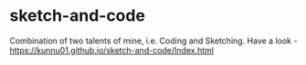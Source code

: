 # sketch-and-code

Combination of two talents of mine, i.e. Coding and Sketching.
Have a look - https://kunnu01.github.io/sketch-and-code/Index.html
